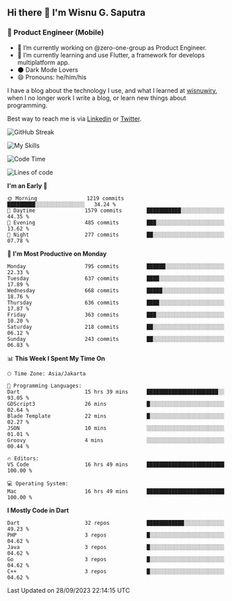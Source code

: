 ## Hi there 👋 I'm Wisnu G. Saputra

### :mobile_phone_off: Product Engineer (Mobile)

- 🔭 I’m currently working on @zero-one-group as Product Engineer.
- 🌱 I’m currently learning and use Flutter, a framework for develops multiplatform app.
- 🌑 Dark Mode Lovers
- 😄 Pronouns: he/him/his

I have a blog about the technology I use, and what I learned at [wisnuwiry](https://wisnuwiry.space/), when I no longer work I write a blog, or learn new things about programming.

Best way to reach me is via [Linkedin](https://www.linkedin.com/in/wisnu-saputra/) or [Twitter](https://twitter.com/wisnuwiry).

![GitHub Streak](https://streak-stats.demolab.com?user=wisnuwiry&theme=dark&hide_border=true)

![My Skills](https://skillicons.dev/icons?i=dart,flutter,kotlin,swift,go,js,css,neovim,git,linux&perline=5)

<!--START_SECTION:waka-->
![Code Time](http://img.shields.io/badge/Code%20Time-788%20hrs%202%20mins-blue)

![Lines of code](https://img.shields.io/badge/From%20Hello%20World%20I%27ve%20Written-4.6%20million%20lines%20of%20code-blue)

**I'm an Early 🐤** 

```text
🌞 Morning                1219 commits        █████████░░░░░░░░░░░░░░░░   34.24 % 
🌆 Daytime                1579 commits        ███████████░░░░░░░░░░░░░░   44.35 % 
🌃 Evening                485 commits         ███░░░░░░░░░░░░░░░░░░░░░░   13.62 % 
🌙 Night                  277 commits         ██░░░░░░░░░░░░░░░░░░░░░░░   07.78 % 
```
📅 **I'm Most Productive on Monday** 

```text
Monday                   795 commits         ██████░░░░░░░░░░░░░░░░░░░   22.33 % 
Tuesday                  637 commits         ████░░░░░░░░░░░░░░░░░░░░░   17.89 % 
Wednesday                668 commits         █████░░░░░░░░░░░░░░░░░░░░   18.76 % 
Thursday                 636 commits         ████░░░░░░░░░░░░░░░░░░░░░   17.87 % 
Friday                   363 commits         ███░░░░░░░░░░░░░░░░░░░░░░   10.20 % 
Saturday                 218 commits         ██░░░░░░░░░░░░░░░░░░░░░░░   06.12 % 
Sunday                   243 commits         ██░░░░░░░░░░░░░░░░░░░░░░░   06.83 % 
```


📊 **This Week I Spent My Time On** 

```text
🕑︎ Time Zone: Asia/Jakarta

💬 Programming Languages: 
Dart                     15 hrs 39 mins      ███████████████████████░░   93.05 % 
GDScript3                26 mins             █░░░░░░░░░░░░░░░░░░░░░░░░   02.64 % 
Blade Template           22 mins             █░░░░░░░░░░░░░░░░░░░░░░░░   02.27 % 
JSON                     10 mins             ░░░░░░░░░░░░░░░░░░░░░░░░░   01.01 % 
Groovy                   4 mins              ░░░░░░░░░░░░░░░░░░░░░░░░░   00.44 % 

🔥 Editors: 
VS Code                  16 hrs 49 mins      █████████████████████████   100.00 % 

💻 Operating System: 
Mac                      16 hrs 49 mins      █████████████████████████   100.00 % 
```

**I Mostly Code in Dart** 

```text
Dart                     32 repos            ████████████░░░░░░░░░░░░░   49.23 % 
PHP                      3 repos             █░░░░░░░░░░░░░░░░░░░░░░░░   04.62 % 
Java                     3 repos             █░░░░░░░░░░░░░░░░░░░░░░░░   04.62 % 
Go                       3 repos             █░░░░░░░░░░░░░░░░░░░░░░░░   04.62 % 
C++                      3 repos             █░░░░░░░░░░░░░░░░░░░░░░░░   04.62 % 
```




 Last Updated on 28/09/2023 22:14:15 UTC
<!--END_SECTION:waka-->
